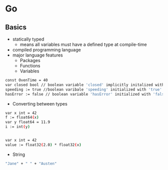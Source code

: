 # Go

## Basics

- statically typed
  - means all variables must have a defined type at compile-time
- compiled programming language
- major language features
  - Packages
  - Functions
  - Variables

```sh
const OvenTime = 40
var closed bool // boolean variable 'closed' implicitly initalized with 'false'
speeding := true //boolean varibale 'speeding' initialized with 'true'
hasError := false // boolean variable 'hasError' initialized with 'false'
```

- Converting between types
  
```sh
var x int = 42
f := float64(x)
var y float64 = 11.9
i := int(y)


var x int = 42
value := float32(2.0) * float32(x)
```

- String

```sh
"Jane" + " " + "Austen"
```
